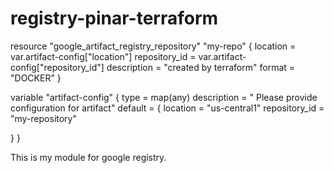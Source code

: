 # registry-pinar-terraform
resource "google_artifact_registry_repository" "my-repo" {
  location      = var.artifact-config["location"]
  repository_id = var.artifact-config["repository_id"]
  description   = "created by terraform"
  format        = "DOCKER"
}

variable "artifact-config" {
  type        = map(any)
  description = " Please provide configuration for artifact"
  default = {
    location      = "us-central1"
    repository_id = "my-repository"

  }
}


This is my module for google registry.
